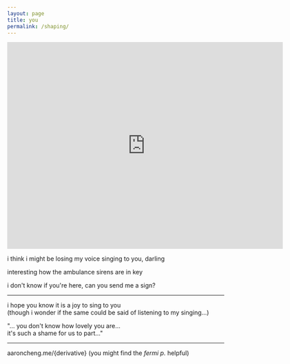 ```yaml
---
layout: page
title: you
permalink: /shaping/
---
```


<iframe width="640" height="480" src="https://www.youtube.com/embed/JPSYc82HdkQ??modestbranding=1" frameborder="0" allow="accelerometer; autoplay; encrypted-media; gyroscope; picture-in-picture" allowfullscreen></iframe>

i think i might be losing my voice singing to you, darling  

interesting how the ambulance sirens are in key  

i don't know if you're here, can you send me a sign?  

---

i hope you know it is a joy to sing to you  
(though i wonder if the same could be said of listening to my singing...)  

"... you don't know how lovely you are...  
it's such a shame for us to part..."

---

aaroncheng.me/{derivative} (you might find the *fermi p.* helpful)
